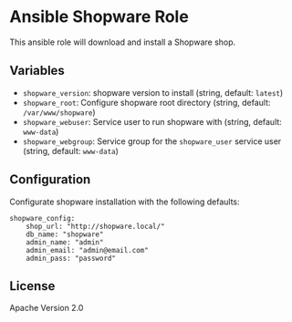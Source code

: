 # Ansible Shopware Role

This ansible role will download and install a Shopware shop.

## Variables

* ``shopware_version``: shopware version to install (string, default: ``latest``)
* ``shopware_root``: Configure shopware root directory (string, default: ``/var/www/shopware``)
* ``shopware_webuser``: Service user to run shopware with (string, default: ``www-data``)
* ``shopware_webgroup``: Service group for the ``shopware_user`` service user (string, default: ``www-data``)

## Configuration

Configurate shopware installation with the following defaults:

```
shopware_config:
	shop_url: "http://shopware.local/"
   	db_name: "shopware"
	admin_name: "admin"
   	admin_email: "admin@email.com"
   	admin_pass: "password"
```

## License

Apache Version 2.0
